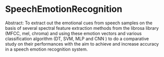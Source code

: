 # SpeechEmotionRecognition
Abstract: To extract out the emotional cues from speech samples on the basis of several spectral feature extraction methods from the librosa library (MFCC, mel, chroma) and using these emotion vectors and various classification algorithm (DT, SVM, MLP and CNN ) to do a comparative study on their performances with the aim to achieve and increase accuracy in a speech emotion recognition system.
